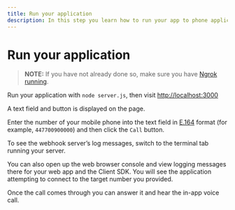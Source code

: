 ```yaml
---
title: Run your application
description: In this step you learn how to run your app to phone application.
---
```


# Run your application

> **NOTE:** If you have not already done so, make sure you have [Ngrok running](/client-sdk/tutorials/app-to-phone/prerequisites#how-to-run-ngrok).

Run your application with `node server.js`, then visit [http://localhost:3000](http://localhost:3000)

A text field and button is displayed on the page.

Enter the number of your mobile phone into the text field in [E.164](../../../../concepts/guides/glossary#e-164-format) format (for example, `447700900000`) and then click the `Call` button.

To see the webhook server’s log messages, switch to the terminal tab running your server.

You can also open up the web browser console and view logging messages there for your web app and the Client SDK. You will see the application attempting to connect to the target number you provided.

Once the call comes through you can answer it and hear the in-app voice call.
